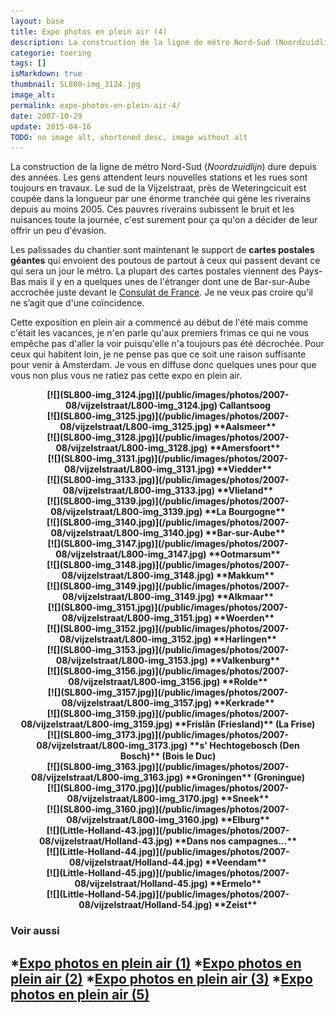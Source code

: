 ```yaml
---
layout: base
title: Expo photos en plein air (4)
description: La construction de la ligne de métro Nord-Sud (Noordzuidlijn) dure depuis des années. Les gens attendent leurs nouvelles stations et les rues sont toujours en
categorie: toering
tags: []
isMarkdown: true
thumbnail: SL800-img_3124.jpg
image_alt: 
permalink: expo-photos-en-plein-air-4/
date: 2007-10-29
update: 2015-04-16
TODO: no image alt, shortened desc, image without alt
---
```


La construction de la ligne de métro Nord-Sud (*Noordzuidlijn*) dure depuis des années. Les gens attendent leurs nouvelles stations et les rues sont toujours en travaux. Le sud de la Vijzelstraat, près de Weteringcicuit est coupée dans la longueur par une énorme tranchée qui gène les riverains depuis au moins 2005. Ces pauvres riverains subissent le bruit et les nuisances toute la journée, c'est surement pour ça qu'on a décider de leur offrir un peu d'évasion.

Les palissades du chantier sont maintenant le support de **cartes postales géantes** qui envoient des poutous de partout à ceux qui passent devant ce qui sera un jour le métro. La plupart des cartes postales viennent des Pays-Bas mais il y en a quelques unes de l'étranger dont une de Bar-sur-Aube accrochée juste devant le [Consulat de France](/carte-inutile). Je ne veux pas croire qu'il ne s’agit que d'une coïncidence.

Cette exposition en plein air a commencé au début de l'été mais comme c'était les vacances, je n'en parle qu'aux premiers frimas ce qui ne vous empêche pas d'aller la voir puisqu'elle n'a toujours pas été décrochée. Pour ceux qui habitent loin, je ne pense pas que ce soit une raison suffisante pour venir à Amsterdam. Je vous en diffuse donc quelques unes pour que vous non plus vous ne ratiez pas cette expo en plein air.


<!-- HTML -->
<style>
div.cartepostales {
text-align:center;
font-weight:bold;
padding: 0 1em;
margin: 0;
float:left;
}
</style>
<div class="cartepostales">
<!-- / HTML -->
[![](SL800-img_3124.jpg)](/public/images/photos/2007-08/vijzelstraat/L800-img_3124.jpg)  
Callantsoog
<!-- HTML -->
</div><div class="cartepostales">
<!-- / HTML -->
[![](SL800-img_3125.jpg)](/public/images/photos/2007-08/vijzelstraat/L800-img_3125.jpg)  
**Aalsmeer**  
<!-- HTML -->
</div><div class="cartepostales">
<!-- / HTML -->
[![](SL800-img_3128.jpg)](/public/images/photos/2007-08/vijzelstraat/L800-img_3128.jpg)  
**Amersfoort**  
<!-- HTML -->
</div><div class="cartepostales">
<!-- / HTML -->
[![](SL800-img_3131.jpg)](/public/images/photos/2007-08/vijzelstraat/L800-img_3131.jpg)  
**Viedder**  
<!-- HTML -->
</div><div class="cartepostales">
<!-- / HTML -->
[![](SL800-img_3133.jpg)](/public/images/photos/2007-08/vijzelstraat/L800-img_3133.jpg)  
**Vlieland**  
<!-- HTML -->
</div><div class="cartepostales">
<!-- / HTML -->
[![](SL800-img_3139.jpg)](/public/images/photos/2007-08/vijzelstraat/L800-img_3139.jpg)  
**La Bourgogne**  
<!-- HTML -->
</div><div class="cartepostales">
<!-- / HTML -->
[![](SL800-img_3140.jpg)](/public/images/photos/2007-08/vijzelstraat/L800-img_3140.jpg)  
**Bar-sur-Aube**  
<!-- HTML -->
</div><div class="cartepostales">
<!-- / HTML -->
[![](SL800-img_3147.jpg)](/public/images/photos/2007-08/vijzelstraat/L800-img_3147.jpg)  
**Ootmarsum**  
<!-- HTML -->
</div><div class="cartepostales">
<!-- / HTML -->
[![](SL800-img_3148.jpg)](/public/images/photos/2007-08/vijzelstraat/L800-img_3148.jpg)  
**Makkum**  
<!-- HTML -->
</div><div class="cartepostales">
<!-- / HTML -->
[![](SL800-img_3149.jpg)](/public/images/photos/2007-08/vijzelstraat/L800-img_3149.jpg)  
**Alkmaar**  
<!-- HTML -->
</div><div class="cartepostales">
<!-- / HTML -->
[![](SL800-img_3151.jpg)](/public/images/photos/2007-08/vijzelstraat/L800-img_3151.jpg)  
**Woerden**  
<!-- HTML -->
</div><div class="cartepostales">
<!-- / HTML -->
[![](SL800-img_3152.jpg)](/public/images/photos/2007-08/vijzelstraat/L800-img_3152.jpg)  
**Harlingen**  
<!-- HTML -->
</div><div class="cartepostales">
<!-- / HTML -->
[![](SL800-img_3153.jpg)](/public/images/photos/2007-08/vijzelstraat/L800-img_3153.jpg)  
**Valkenburg**  
<!-- HTML -->
</div><div class="cartepostales">
<!-- / HTML -->
[![](SL800-img_3156.jpg)](/public/images/photos/2007-08/vijzelstraat/L800-img_3156.jpg)  
**Rolde**  
<!-- HTML -->
</div><div class="cartepostales">
<!-- / HTML -->
[![](SL800-img_3157.jpg)](/public/images/photos/2007-08/vijzelstraat/L800-img_3157.jpg)  
**Kerkrade**  
<!-- HTML -->
</div><div class="cartepostales">
<!-- / HTML -->
[![](SL800-img_3159.jpg)](/public/images/photos/2007-08/vijzelstraat/L800-img_3159.jpg)  
**Frislân (Friesland)**  
(La Frise)
<!-- HTML -->
</div><div class="cartepostales">
<!-- / HTML -->
[![](SL800-img_3173.jpg)](/public/images/photos/2007-08/vijzelstraat/L800-img_3173.jpg)  
**s' Hechtogebosch (Den Bosch)**  
(Bois le Duc)
<!-- HTML -->
</div><div class="cartepostales">
<!-- / HTML -->
[![](SL800-img_3163.jpg)](/public/images/photos/2007-08/vijzelstraat/L800-img_3163.jpg)  
**Groningen**   
(Groningue)
<!-- HTML -->
</div><div class="cartepostales">
<!-- / HTML -->
[![](SL800-img_3170.jpg)](/public/images/photos/2007-08/vijzelstraat/L800-img_3170.jpg)  
**Sneek**  
<!-- HTML -->
</div><div class="cartepostales">
<!-- / HTML -->
[![](SL800-img_3160.jpg)](/public/images/photos/2007-08/vijzelstraat/L800-img_3160.jpg)  
**Elburg**  
<!-- HTML -->
</div><div class="cartepostales">
<!-- / HTML -->
[![](Little-Holland-43.jpg)](/public/images/photos/2007-08/vijzelstraat/Holland-43.jpg)  
**Dans nos campagnes...**  
<!-- HTML -->
</div><div class="cartepostales">
<!-- / HTML -->
[![](Little-Holland-44.jpg)](/public/images/photos/2007-08/vijzelstraat/Holland-44.jpg)  
**Veendam**  
<!-- HTML -->
</div><div class="cartepostales">
<!-- / HTML -->
[![](Little-Holland-45.jpg)](/public/images/photos/2007-08/vijzelstraat/Holland-45.jpg)  
**Ermelo**  
<!-- HTML -->
</div><div class="cartepostales">
<!-- / HTML -->
[![](Little-Holland-54.jpg)](/public/images/photos/2007-08/vijzelstraat/Holland-54.jpg)  
**Zeist**  
<!-- HTML -->
</div><div style="clear:both; width:100%;"></div>
<!-- / HTML -->

### Voir aussi
*[Expo photos en plein air (1)](/expo-photos-en-plein-air)
*[Expo photos en plein air (2)](/expo-photos-en-plein-air-2)
*[Expo photos en plein air (3)](/expo-photos-en-plein-air-3)
*[Expo photos en plein air (5)](/expo-photos-en-plein-air-5)
---